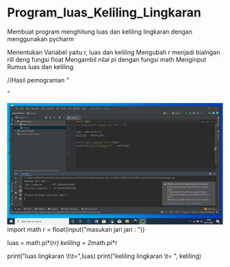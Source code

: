 # Program_luas_Keliling_Lingkaran
Membuat program menghitung luas dan keliling lingkaran dengan menggunakan pycharm

Menentukan Variabel yaitu r, luas dan keliling
Mengubah r menjadi bialngan rill deng fungsi float
Mengambil nilai _pi_ dengan fungsi math
Menginput Rumus luas dan keliling

//Hasil pemograman "<p>"

![Gambar 1](pic/ss1.png)
import math
r = float(input("masukan jari jari : "))

luas = math.pi*(r*r)
keliling = 2*math.pi*r

print("luas lingkaran \t\t=",luas)
print("keliling lingkaran \t= ", keliling)

